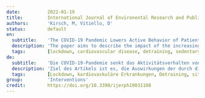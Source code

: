 ```yaml
---
date:          2022-01-19
title:         International Journal of Environental Research and Public Health
authors:       'Kirsch, M, Vitiello, D'
status:        default
en:
  subtitle:    'The COVID-19 Pandemic Lowers Active Behavior of Patients with Cardiovascular Diseases, Healthy Peoples and Athletes'
  description: 'The paper aims to describe the impact of the increasing sedentary lifestyle due to the coronavirus disease-2019 (COVID-19) pandemic restrictions in patients with cardiovascular diseases (CVDs), healthy individuals, and athletes. A review of studies investigating the impact of the COVID-19 restrictions on patients with CVDs, healthy subjects, and athletes has been conducted in the PubMed, Medline, and Google Scholar medical databases. The review highlighted the significant decrease of active behavior in patients with CVDs and mainly heart-failure patients, illustrated by a reduction of their daily steps and hours of being active during the COVID-19 pandemic. This review also enlightened a significant increase of the time spent in sedentary behavior and the sleep in healthy individuals. Finally, this review reported that the COVID-19 pandemic restrictions induced detraining periods in athletes, altering their health. These periods might also lead to a decrease of their future performances. Staying active and maintaining sufficient levels of physical activity during the COVID-19 pandemic are essential to preserve good health, despite the circumstances of quarantine. Alternatives such as completing a cardiac telerehabilitation for CVD patients or training at home for healthy subjects and athletes may be taken into consideration to maintain a regular active behavior in this sanitary context and potential future pandemics. '
  tags:        [lockdown, cardiovascular disease, detraining, sedentary behavior]
de:
  subtitle:    'Die COVID-19-Pandemie senkt das Aktivitätsverhalten von Patienten mit Herz-Kreislauf-Erkrankungen, Gesunden und Sportlern'
  description: 'Ziel des Artikels ist es, die Auswirkungen der durch die Coronavirus-Krankheit-2019 (COVID-19)-Pandemie verursachten Einschränkungen des sitzenden Lebensstils bei Patienten mit Herz-Kreislauf-Erkrankungen, gesunden Menschen und Sportlern zu beschreiben. In den medizinischen Datenbanken PubMed, Medline und Google Scholar wurde eine Übersicht über Studien erstellt, in denen die Auswirkungen der COVID-19-Beschränkungen auf Patienten mit Herz-Kreislauf-Erkrankungen, gesunde Personen und Sportler untersucht wurden. Die Überprüfung ergab, dass das aktive Verhalten von Patienten mit Herz-Kreislauf-Erkrankungen und vor allem von Herzinsuffizienz-Patienten deutlich abnahm, was sich in einer Verringerung der täglichen Schritte und der Anzahl der aktiven Stunden während der COVID-19-Pandemie zeigte. Diese Übersichtsarbeit zeigte auch eine signifikante Zunahme der Zeit, die in sitzender Tätigkeit verbracht wurde, und des Schlafs bei gesunden Personen. Schließlich wird berichtet, dass die Einschränkungen der COVID-19-Pandemie bei den Sportlern zu Trainingsunterbrechungen führten, die sich auf ihre Gesundheit auswirkten. Diese Zeiträume könnten auch zu einer Verringerung ihrer zukünftigen Leistungen führen. Aktiv zu bleiben und ein ausreichendes Maß an körperlicher Aktivität während der COVID-19-Pandemie aufrechtzuerhalten, ist für die Erhaltung der Gesundheit trotz der Quarantänebedingungen von entscheidender Bedeutung. Alternativen wie die Teilnahme an einer kardialen Fernrehabilitation für CVD-Patienten oder das Training zu Hause für gesunde Personen und Sportler können in Betracht gezogen werden, um ein regelmäßiges aktives Verhalten in diesem sanitären Kontext und bei möglichen künftigen Pandemien aufrechtzuerhalten. ' 
  tags:        [Lockdown, kardiovaskuläre Erkrankungen, Detraining, sitzendes Verhalten]
group:         'Interventions'
credit:        https://doi.org/10.3390/ijerph19031108
---
```

